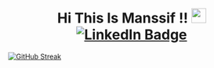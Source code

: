 
<h1 align="center">Hi This Is Manssif !! <img src="https://media.giphy.com/media/hvRJCLFzcasrR4ia7z/giphy.gif" width="30px"> <span><a href="https://www.linkedin.com/in/manssif-abdeldjalil-boutebina-7514a8216"><img src="https://img.shields.io/badge/LinkedIn-blue?style=for-the-badge&logo=linkedin&logoColor=white" alt="LinkedIn Badge"></a></span></h1>

[![GitHub Streak](http://github-readme-streak-stats.herokuapp.com?user=MONSEFOT&theme=algolia)](https://git.io/streak-stats)
